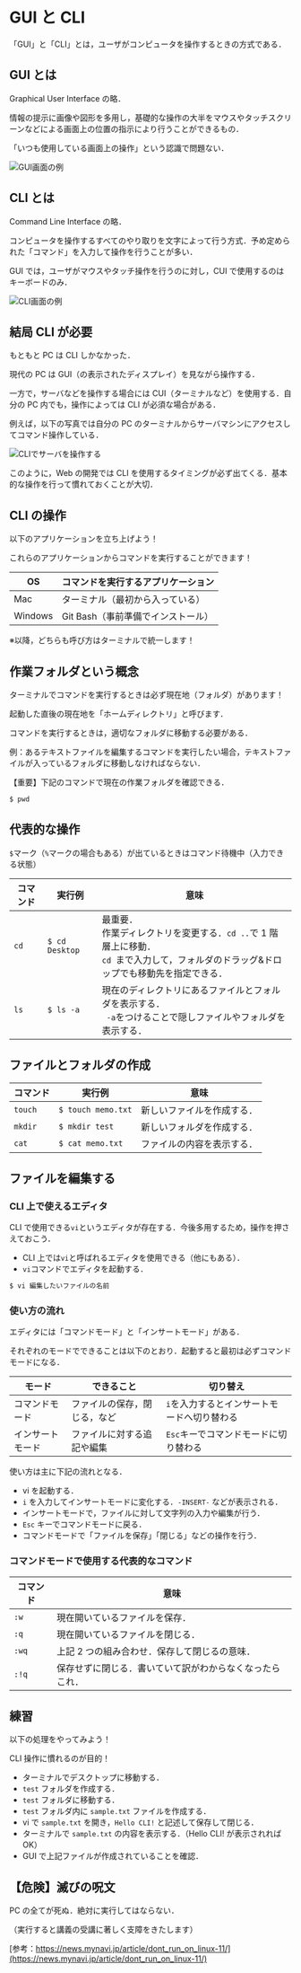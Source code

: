 # GUI と CLI

「GUI」と「CLI」とは，ユーザがコンピュータを操作するときの方式である．

## GUI とは

Graphical User Interface の略．

情報の提示に画像や図形を多用し，基礎的な操作の大半をマウスやタッチスクリーンなどによる画面上の位置の指示により行うことができるもの．

「いつも使用している画面上の操作」という認識で問題ない．

![GUI画面の例](./img/git_gui.png)

## CLI とは

Command Line Interface の略．

コンピュータを操作するすべてのやり取りを文字によって行う方式．予め定められた「コマンド」を入力して操作を行うことが多い．

GUI では，ユーザがマウスやタッチ操作を行うのに対し，CUI で使用するのはキーボードのみ．

![CLI画面の例](./img/git_cli.png)

## 結局 CLI が必要

もともと PC は CLI しかなかった．

現代の PC は GUI（の表示されたディスプレイ）を見ながら操作する．

一方で，サーバなどを操作する場合には CUI（ターミナルなど）を使用する．自分の PC 内でも，操作によっては CLI が必須な場合がある．

例えば，以下の写真では自分の PC のターミナルからサーバマシンにアクセスしてコマンド操作している．

![CLIでサーバを操作する](./img/git_server.jpg)

このように，Web の開発では CLI を使用するタイミングが必ず出てくる．基本的な操作を行って慣れておくことが大切．

## CLI の操作

以下のアプリケーションを立ち上げよう！

これらのアプリケーションからコマンドを実行することができます！

| OS      | コマンドを実行するアプリケーション |
| ------- | ---------------------------------- |
| Mac     | ターミナル（最初から入っている）   |
| Windows | Git Bash（事前準備でインストール） |

※以降，どちらも呼び方はターミナルで統一します！

## 作業フォルダという概念

ターミナルでコマンドを実行するときは必ず現在地（フォルダ）があります！

起動した直後の現在地を「ホームディレクトリ」と呼びます．

コマンドを実行するときは，適切なフォルダに移動する必要がある．

例：あるテキストファイルを編集するコマンドを実行したい場合，テキストファイルが入っているフォルダに移動しなければならない．

【重要】下記のコマンドで現在の作業フォルダを確認できる．

```bash
$ pwd
```

## 代表的な操作

`$`マーク（`%`マークの場合もある）が出ているときはコマンド待機中（入力できる状態）

| コマンド | 実行例         | 意味                                                                                                                                         |
| -------- | -------------- | -------------------------------------------------------------------------------------------------------------------------------------------- |
| `cd`     | `$ cd Desktop` | 最重要．<br>作業ディレクトリを変更する．`cd ..`で 1 階層上に移動．<br>`cd `まで入力して，フォルダのドラッグ&ドロップでも移動先を指定できる． |
| `ls`     | `$ ls -a`      | 現在のディレクトリにあるファイルとフォルダを表示する．<br>` -a`をつけることで隠しファイルやフォルダを表示する．                              |

## ファイルとフォルダの作成

| コマンド | 実行例             | 意味                       |
| -------- | ------------------ | -------------------------- |
| `touch`  | `$ touch memo.txt` | 新しいファイルを作成する． |
| `mkdir`  | `$ mkdir test`     | 新しいフォルダを作成する． |
| `cat`    | `$ cat memo.txt`   | ファイルの内容を表示する． |

## ファイルを編集する

### CLI 上で使えるエディタ

CLI で使用できる`vi`というエディタが存在する．今後多用するため，操作を押さえておこう．

- CLI 上では`vi`と呼ばれるエディタを使用できる（他にもある）．
- `vi`コマンドでエディタを起動する．

```bash
$ vi 編集したいファイルの名前
```

### 使い方の流れ

エディタには「コマンドモード」と「インサートモード」がある．

それぞれのモードでできることは以下のとおり．起動すると最初は必ずコマンドモードになる．

| モード           | できること                   | 切り替え                                    |
| ---------------- | ---------------------------- | ------------------------------------------- |
| コマンドモード   | ファイルの保存，閉じる，など | `i`を入力するとインサートモードへ切り替わる |
| インサートモード | ファイルに対する追記や編集   | `Esc`キーでコマンドモードに切り替わる       |

使い方は主に下記の流れとなる．

- vi を起動する．
- `i` を入力してインサートモードに変化する．`-INSERT-` などが表示される．
- インサートモードで，ファイルに対して文字列の入力や編集が行う．
- `Esc` キーでコマンドモードに戻る．
- コマンドモードで「ファイルを保存」「閉じる」などの操作を行う．

### コマンドモードで使用する代表的なコマンド

| コマンド | 意味                                                     |
| -------- | -------------------------------------------------------- |
| `:w`     | 現在開いているファイルを保存．                           |
| `:q`     | 現在開いているファイルを閉じる．                         |
| `:wq`    | 上記 2 つの組み合わせ．保存して閉じるの意味．            |
| `:!q`    | 保存せずに閉じる．書いていて訳がわからなくなったらこれ． |

## 練習

以下の処理をやってみよう！

CLI 操作に慣れるのが目的！

- ターミナルでデスクトップに移動する．
- `test` フォルダを作成する．
- `test` フォルダに移動する．
- `test` フォルダ内に `sample.txt` ファイルを作成する．
- vi で `sample.txt` を開き，`Hello CLI!` と記述して保存して閉じる．
- ターミナルで `sample.txt` の内容を表示する．（Hello CLI! が表示されれば OK）
- GUI で上記ファイルが作成されていることを確認．

## 【危険】滅びの呪文

PC の全てが死ぬ．絶対に実行してはならない．

（実行すると講義の受講に著しく支障をきたします）

[参考：https://news.mynavi.jp/article/dont_run_on_linux-11/](https://news.mynavi.jp/article/dont_run_on_linux-11/)
